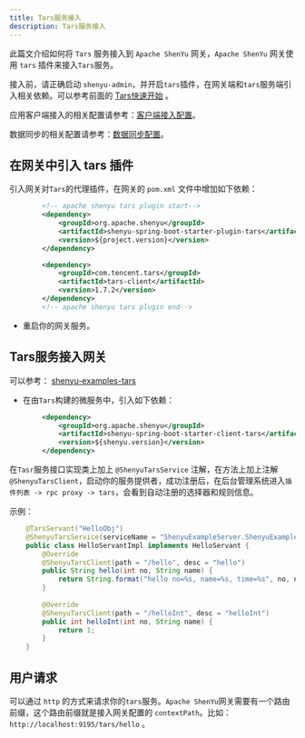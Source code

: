 ```yaml
---
title: Tars服务接入
description: Tars服务接入
---
```


此篇文介绍如何将 `Tars` 服务接入到 `Apache ShenYu` 网关，`Apache ShenYu` 网关使用 `tars` 插件来接入`Tars`服务。

接入前，请正确启动 `shenyu-admin`，并开启`tars`插件，在网关端和`tars`服务端引入相关依赖。可以参考前面的 [Tars快速开始](../quick-start/quick-start-tars) 。


应用客户端接入的相关配置请参考：[客户端接入配置](./register-center-access)。

数据同步的相关配置请参考：[数据同步配置](./use-data-sync)。

## 在网关中引入 tars 插件


引入网关对`Tars`的代理插件，在网关的 `pom.xml` 文件中增加如下依赖：

```xml
        <!-- apache shenyu tars plugin start-->
        <dependency>
            <groupId>org.apache.shenyu</groupId>
            <artifactId>shenyu-spring-boot-starter-plugin-tars</artifactId>
            <version>${project.version}</version>
        </dependency>

        <dependency>
            <groupId>com.tencent.tars</groupId>
            <artifactId>tars-client</artifactId>
            <version>1.7.2</version>
        </dependency>
        <!-- apache shenyu tars plugin end-->
```

* 重启你的网关服务。

## Tars服务接入网关

可以参考： [shenyu-examples-tars](https://github.com/apache/incubator-shenyu/tree/v2.4.0/shenyu-examples/shenyu-examples-tars)

* 在由`Tars`构建的微服务中，引入如下依赖：

```xml
        <dependency>
            <groupId>org.apache.shenyu</groupId>
            <artifactId>shenyu-spring-boot-starter-client-tars</artifactId>
            <version>${shenyu.version}</version>
        </dependency>
```


在`Tasr`服务接口实现类上加上 `@ShenyuTarsService` 注解，在方法上加上注解`@ShenyuTarsClient`，启动你的服务提供者，成功注册后，在后台管理系统进入`插件列表 -> rpc proxy -> tars`，会看到自动注册的选择器和规则信息。

示例：

```java
    @TarsServant("HelloObj")
    @ShenyuTarsService(serviceName = "ShenyuExampleServer.ShenyuExampleApp.HelloObj")
    public class HelloServantImpl implements HelloServant {
        @Override
        @ShenyuTarsClient(path = "/hello", desc = "hello")
        public String hello(int no, String name) {
            return String.format("hello no=%s, name=%s, time=%s", no, name, System.currentTimeMillis());
        }
    
        @Override
        @ShenyuTarsClient(path = "/helloInt", desc = "helloInt")
        public int helloInt(int no, String name) {
            return 1;
        }
    }

```

## 用户请求

可以通过 `http` 的方式来请求你的`tars`服务。`Apache ShenYu`网关需要有一个路由前缀，这个路由前缀就是接入网关配置的 `contextPath`。比如： `http://localhost:9195/tars/hello` 。
